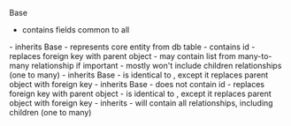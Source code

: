 
<Item>Base
- contains fields common to all

<Item>
- inherits <Item>Base
- represents core entity from db table
- contains id
- replaces foreign key with parent object
- may contain list from many-to-many relationship if important
- mostly won't include children relationships (one to many)

<ItemAsModel>
- inherits <Item>Base
- is identical to <Item>, except it replaces parent object with foreign key

<ItemCreate>
- inherits <Item>Base
- does not contain id
- replaces foreign key with parent object

<ItemCreateAsModel>
- is identical to <ItemCreate>, except it replaces parent object with foreign key

<ItemDeep>
- inherits <Item>
- will contain all relationships, including children (one to many)
